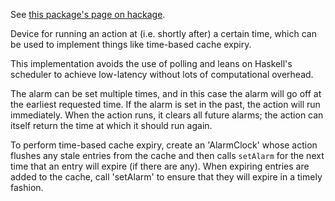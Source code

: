 See [this package's page on hackage](http://hackage.haskell.org/package/alarmclock).

Device for running an action at (i.e. shortly after) a certain time, which can
be used to implement things like time-based cache expiry.

This implementation avoids the use of polling and leans on Haskell's scheduler
to achieve low-latency without lots of computational overhead.

The alarm can be set multiple times, and in this case the alarm will go off at
the earliest requested time. If the alarm is set in the past, the action will
run immediately. When the action runs, it clears all future alarms; the action
can itself return the time at which it should run again.

To perform time-based cache expiry, create an 'AlarmClock' whose action flushes
any stale entries from the cache and then calls `setAlarm` for the next time
that an entry will expire (if there are any). When expiring entries are added
to the cache, call 'setAlarm' to ensure that they will expire in a timely
fashion.

